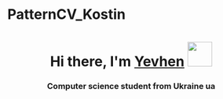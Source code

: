 # PatternCV_Kostin
<h1 align="center">Hi there, I'm <a href="https://www.facebook.com/the.amazing.eugene" target="_blank">Yevhen</a> 
<img src="https://tenor.com/iTX0uXpfx12.gif" height="50"/></h1>
<h3 align="center">Computer science student from Ukraine ua</h3>

